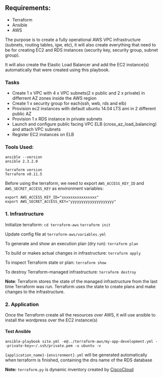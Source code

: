 

## Requirements:

- Terraform
- Ansible
- AWS

The purpose is to create a fully operational AWS VPC infrastructure (subnets, routing tables, igw, etc), it will also create everything that need to be for creating EC2 and RDS instances (security key, security group, subnet group).

It will also create the Elastic Load Balancer and add the EC2 instance(s) automatically that were created using this playbook.


### Tasks

- Create 1 x VPC with 4 x VPC subnets(2 x public and 2 x private) in differrent AZ zones inside the AWS region
- Create 1 x security group for each(ssh, web, rds and elb)
- Provision ec2 instances with default ubuntu 14.04 LTS ami in 2 different public AZ
- Provision 1 x RDS instance in private subnets
- Launch and configure public facing VPC ELB (cross_az_load_balancing) and attach VPC subnets
- Register EC2 instances on ELB


### Tools Used:
```shell
ansible --version
ansible 2.3.2.0

terraform version
Terraform v0.11.5
```

Before using the terraform, we need to export `AWS_ACCESS_KEY_ID` and `AWS_SECRET_ACCESS_KEY` as environment variables:

```
export AWS_ACCESS_KEY_ID="xxxxxxxxxxxxxxxx"
export AWS_SECRET_ACCESS_KEY="yyyyyyyyyyyyyyyyyyyy"
```

### 1. Infrastructure

Initialize terraform:
```cd terraform-aws```
```terraform init```

Update config file at 
```terraform-aws/variables.yml```

To generate and show an execution plan (dry run):
```terraform plan```

To build or makes actual changes in infrastructure:
```terraform apply```

To inspect Terraform state or plan:
```terraform show```

To destroy Terraform-managed infrastructure:
```terraform destroy```

**Note**: Terraform stores the state of the managed infrastructure from the last time Terraform was run. Terraform uses the state to create plans and make changes to the infrastructure.

### 2. Application

Once the Terraform create all the resources over AWS, it will use ansible to install the wordpress over the EC2 instance(s)

#### Test Ansible
```ansible-playbook site.yml -e@../terraform-aws/my-app-development.yml --private-key=~/.ssh/private.pem -u ubuntu -v```

`{application_name}-{environment}.yml` will be generated automatically when terraform is finished, containing the dns name of the RDS database 

**Note:** `terraform.py` is dynamic inventory created by [CiscoCloud](https://github.com/CiscoCloud/terraform.py)

